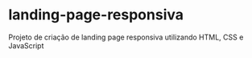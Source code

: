 # landing-page-responsiva
 Projeto de criação de landing page responsiva utilizando HTML, CSS e JavaScript

